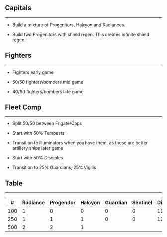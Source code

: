 ## Capitals
---
* Build a mixture of Progenitors, Halcyon and Radiances. 

* Build two Progenitors with shield regen.  This creates infinite shield regen.

## Fighters
---
* Fighters early game 

* 50/50 fighters/bombers mid game 

* 40/60 fighters/bombers late game

## Fleet Comp
---
* Split 50/50 between Frigate/Caps

* Start with 50% Tempests

* Transition to illuminators when you have them, as these are better artillery ships later game

* Start with 50% Disciples

* Transition to 25% Guardians, 25% Vigilis

## Table
---

| #   | Radiance | Progenitor | Halcyon | Guardian | Sentinel | Disciple | Tempest | Seek |
| --- | -------- | ---------- | ------- | -------- | -------- | -------- | ------- | ---- |
| 100 | 1        | 0          | 0       | 0        | 0        | 10       | 0       | 2    |
| 250 | 1        | 1          | 1       | 0        | 0        | 12       | 8       | 2    |
| 500 | 2        | 2          | 1       |          |          |          |         |      |
